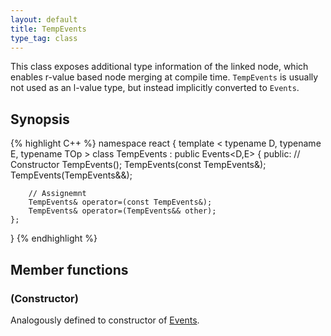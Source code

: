 ```yaml
---
layout: default
title: TempEvents
type_tag: class
---
```

This class exposes additional type information of the linked node, which enables r-value based node merging at compile time.
`TempEvents` is usually not used as an l-value type, but instead implicitly converted to `Events`.

## Synopsis
{% highlight C++ %}
namespace react
{
    template
    <
        typename D,
        typename E,
        typename TOp
    >
    class TempEvents : public Events<D,E>
    {
    public:
        // Constructor
        TempEvents();
        TempEvents(const TempEvents&);
        TempEvents(TempEvents&&);

        // Assignemnt
        TempEvents& operator=(const TempEvents&);
        TempEvents& operator=(TempEvents&& other);
    };
}
{% endhighlight %}

## Member functions

### (Constructor)
Analogously defined to constructor of [Events](#events).